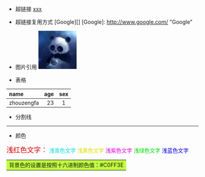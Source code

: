 * 超链接
[xxx](http://xianbai.me/learn-md/article/syntax/links.html "title")

* 超链接复用方式
[Google][]
[Google]: http://www.google.com/ "Google"

* 图片引用
![image](./images/test.jpg)

* 表格

|name | age|sex|
|:---|---:|:---:|
|zhouzengfa|23|1|


* 分割线

-------------------


* 颜色

<font color="#dd0000" size="4">浅红色文字：</font>
<font color="#00dddd">浅青色文字</font> 
<font color="#dddd00">浅黄色文字</font>
<font color="#dd00dd">浅紫色文字</font> 
<font color="#00dd00">浅绿色文字</font>
<font color="#0000dd">浅蓝色文字</font>

<table><tr><td bgcolor=#C0FF3E>背景色的设置是按照十六进制颜色值：#C0FF3E</td></tr></table>